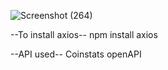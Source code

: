 ![Screenshot (264)](https://github.com/Lokapal123/CryptoApp---React/assets/86164054/b675db95-b25b-4b75-b053-e7c55ecce9ac)

--To install axios--
npm install axios

--API used--
Coinstats openAPI
